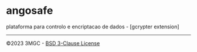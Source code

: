 # angosafe
plataforma para controlo e encriptacao de dados - [gcrypter extension]

---

&copy;2023 3MGC - [BSD 3-Clause License](./LICENSE)
